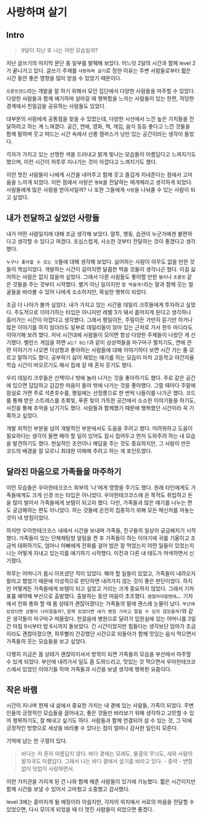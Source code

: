 # 사랑하며 살기

## Intro

> 9달이 지난 후 나는 어떤 모습일까?

지난 글쓰기의 마지막 문단 중 일부를 발췌해 보았다. 어느덧 2달의 시간과 함께 level 2가 끝나가고 있다. 글쓰기 주제를 `사랑하며 살기`로 정한 이유는 주변 사람들로부터 짧은 시간 동안 좋은 영향을 많이 받을 수 있었기 때문이다.

`프론트엔드`라는 개발을 잘 하기 위해서 모인 집단에서 다양한 사람들을 마주할 수 있었다. 다양한 사람들과 함께 얘기하며 살아갈 때 행복함을 느끼는 사람들이 있는 한편, 적당한 경계에서 친밀감을 공유하는 사람들도 있었다.

대부분의 사람에게 공통점을 찾을 수 있었는데, 다양한 시선에서 느낀 높은 가치들을 전달하려고 하는 게 느껴졌다. 공간, 연애, 영화, 책, 게임, 음식 등등 좋다고 느낀 것들을 함께 말하며 웃고 떠드는 시간 속에서 선릉 캠퍼스가 낭만 있는 공간이라는 생각이 들었다.

각자가 가지고 있는 선명한 색을 드러내고 밝게 빛나는 모습들이 아름답다고 느껴지기도 했으며, 이런 시간이 허투루 지나가는 것이 아깝다고 느껴지기도 했다.

이런 멋진 사람들이 나에게 시간을 내어주고 함께 웃고 즐겁게 지내준다는 점에서 고마움을 느끼게 되었다. 이런 점에서 사랑은 `행복`을 전달하는 매개체라고 생각하게 되었다. 사람들에게 많은 사랑을 받아서일까? 나 또한 그들에게 `사랑`을 나눠줄 수 있는 사람이 되고 싶었다.

## 내가 전달하고 싶었던 사랑들

내가 어떤 사람일지에 대해 조금 생각해 보았다. 말투, 행동, 습관이 누군가에겐 불편하다고 생각할 수 있다고 여겼다. 조심스럽게, 사소한 것부터 전달하는 것이 좋겠다고 생각했다.

`누구나 좋아할 수 있는 것`들에 대해 생각해 보았다. 싫어하는 사람이 아무도 없을 만한 것들이 핵심이었다. 개발하는 시간이 길어지면 달콤한 먹을 것들이 생각나곤 했다. 이걸 싫어하는 사람은 없지 않을까 싶었다. 그래서 다른 사람들도 좋아할 만한 `젤리`나 `초콜릿` 같은 것들을 주는 것부터 시작했다. 별거 아닌 일이지만 `잘 먹을게!`라는 말과 함께 웃는 얼굴들을 바라볼 수 있어 나에게 소소하지만, 확실한 행복이 되었다.

조금 더 나아가 볼까 싶었다. 내가 가지고 있는 시간을 데일리 크루들에게 투자하고 싶었다. 주도적으로 이야기하는 타입은 아니지만 레벨 3가 돼서 흩어지게 된다고 생각하니 흘러가는 시간이 아깝다고 생각했다. 그래서 평일이든, 주말이든 가만히 듣기만 하거나 많은 이야기를 하지 않더라도 일부로 데일리들이 앉아 있는 근처로 가서 한두 마디라도 이야기해 보려 했다. 저녁 시간대에 사람들이 모이면 항상 다양한 주제들이 나왔던 게 신기했다. 밸런스 게임을 하면 `a는? b는?`과 같이 상상력들을 마구마구 펼치기도, 연애 관련 이야기가 나오면 이상형과 좋아하는 사람들에 대해 이야기하다 보면 시간 가는 줄 모르고 말하기도 했다. 공부하기 싫어 재밌는 얘기를 하는 모습이 마치 고등학교 야간자율학습 시간이 떠오르기도 해서 집에 갈 때 혼자 웃기도 했다.

우리 데일리 크루들은 산책이나 밖에 놀러 나가는 것을 좋아하기도 했다. 주로 같은 공간에 있으면 답답하고 갑갑한 마음이 들어 밖에 나가는 것을 좋아했다. 그럴 때마다 주말에 잠실로 가면 주로 석촌호수를, 평일에는 선정릉으로 한 번씩 나들이를 나가곤 했다. 코드를 통해 받은 스트레스를 초록빛, 푸른 빛이 가득한 공간에서 소소한 이야기들을 하기도, 사진을 통해 추억을 남기기도 했다. 사람들과 함께했기 때문에 행복했던 시간이라 꼭 기록하고 싶었다.

개발 외적인 부분을 넘어 개발적인 부분에서도 도움을 주려고 했다. 어려워하고 도움이 필요하다는 생각이 들면 해야 할 일이 있어도 잠시 접어두고 먼저 도와주려 하는 내 모습을 발견하기도 했다. 현실적인 조언이나 해답을 주는 것도 중요하지만, 그 사람이 만든 코드의 배경을 잘 모르니 최대한 이해해 주려고 하는 게 포인트였다.

## 달라진 마음으로 가족들을 마주하기

이런 모습들은 우아한테크코스 외부의 '나'에게 영향을 주기도 했다. 원래 타인에게도 가족들에게도 크게 신경 쓰는 타입은 아니었다. 우아한테크코스에 온 목적도 취업하고 돈을 많이 벌어서 가족들에게 보탬이 되고자 했다. 다만, 가족들과 많은 얘기를 나누는 편도 궁금해하는 편도 아니었다. 하는 것들에 온전히 집중하기 위해 모든 메신저를 꺼놓는 것이 내 방침이었다.

하지만 우아한테크코스 내에서 시간을 보내며 가족들, 친구들의 일상이 궁금해지기 시작했다. 가족들이 있는 단체채팅방 알림을 켠 후 가족들이 하는 이야기에 귀를 기울이고 조금씩 대화하기도, 엄마나 아빠에게 전화를 걸어 밥은 잘 먹었는지 어떤 일들이 있었는지 나는 어떻게 지내고 있는지를 얘기하기 시작했다. 이전과 다른 내 태도가 어색하면서 신기했다.

하루는 어머니가 몹시 아프셨던 적이 있었다. 해야 할 일들이 있었고, 가족들이 내려오지 말라고 했었기 때문에 이성적으로 판단하면 내려가지 않는 것이 좋은 판단이었다. 하지만 어떻게든 가족들에게 보탬이 되고 싶었고 거리는 크게 중요하지 않았다. 그래서 기차표를 예약해 부산으로 출발했다. 출발하는 동안 마음이 초조했다. `괜찮아야할텐데….` 기차에서 전화 통화 할 때 몸 상태가 괜찮아졌다는 가족들의 말에 괜스레 눈물이 났다. `부산에 있었다면 상황이 나아졌을까?`, `함께 있었다면 내가 병원 가라고 말할 수 있지 않았을까?`와 같은 생각들이 마구마구 떠올랐다. 한걸음에 병원으로 달려가 입원실에 있는 어머니를 3일간 아침 9시부터 밤 6시까지 돌보았다. 긴 시간이었지만 힘들다는 생각보단 엄마가 조금이라도 괜찮아졌으면, 하루빨리 건강했던 시간으로 되돌아가 함께 맛있는 음식 먹으면서 가족들의 웃는 모습들을 보고 싶었다.

다행히 지금은 몸 상태가 괜찮아지셔서 방학이 되면 가족들의 모습을 부산에서 마주할 수 있게 되었다. 부산에 내려가서 일도 좀 도와드리고, 맛있는 것 먹으면서 우아한테크코스에서 있었던 이야기들 하며 가족들과 시간을 보낼 생각에 행복한 요즘이다.

## 작은 바램

시간이 지나며 현재 내 삶에서 중요한 가치는 내 곁에 있는 사람들, 가족이 되었다. 주변인들의 긍정적인 모습들을 끌어내고, 좋은 것들만 바라보기 위해 생각하고 고민할 수 있어 행복하기도, 잘 해내고 싶기도 하다. 사람들과 함께 연결되어 살 수 있는 것, 그 덕에 긍정적인 방향으로 세상을 바라볼 수 있다는 점이 얼마나 감사한 일인지 모른다.

기억에 남는 한 구절이 있다.

> 바다는 저 혼자 아름답지 않다. 바다 곁에는 모래도, 물결의 무늬도, 새와 사람의 발자국도 아름답다. 그래서 나는 바다 곁에서 살기를 바라고 있다. - 중략 - 변함없이 덧없이 사랑하면서.

이런 가치관을 가지게 된 건 나와 함께 해준 사람들이 있기에 가능했다. 짧은 시간이지만 함께 시간을 보낼 수 있어서 고마웠고 소중했고 감사했다.

level 3에는 흩어지게 될 예정이라 아쉽지만, 각자의 위치에서 서로의 마음을 전달할 수 있었으면, 다시 모이게 되었을 때 더 멋진 사람들이 되었으면 좋겠다.
